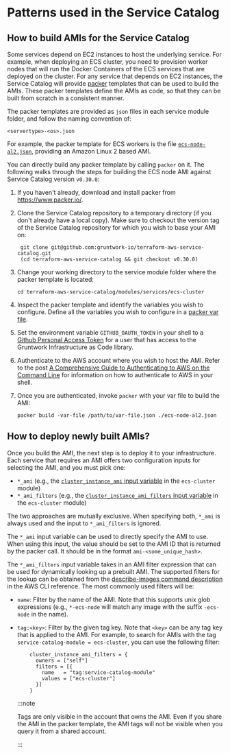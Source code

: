 # Patterns used in the Service Catalog

## How to build AMIs for the Service Catalog

Some services depend on EC2 instances to host the underlying service. For example, when deploying an ECS cluster, you
need to provision worker nodes that will run the Docker Containers of the ECS services that are deployed on the cluster.
For any service that depends on EC2 instances, the Service Catalog will provide [packer](https://www.packer.io/)
templates that can be used to build the AMIs. These packer templates define the AMIs as code, so that they can be
built from scratch in a consistent manner.

The packer templates are provided as `json` files in each service module folder, and follow the naming convention of:

```
<servertype>-<os>.json
```

For example, the packer template for ECS workers is the file
[`ecs-node-al2.json`](https://github.com/gruntwork-io/terraform-aws-service-catalog/blob/master/modules/services/ecs-cluster/ecs-node-al2.json),
providing an Amazon Linux 2 based AMI.

You can directly build any packer template by calling `packer` on it. The following walks through the steps for building
the ECS node AMI against Service Catalog version `v0.30.0`:

1.  If you haven't already, download and install packer from https://www.packer.io/.

1.  Clone the Service Catalog repository to a temporary directory (if you don't already have a local copy). Make sure to
    checkout the version tag of the Service Catalog repository for which you wish to base your AMI on:

         git clone git@github.com:gruntwork-io/terraform-aws-service-catalog.git
         (cd terraform-aws-service-catalog && git checkout v0.30.0)

1.  Change your working directory to the service module folder where the packer template is located:

        cd terraform-aws-service-catalog/modules/services/ecs-cluster

1.  Inspect the packer template and identify the variables you wish to configure. Define all the variables you wish to
    configure in a [packer var file](https://www.packer.io/docs/templates/legacy_json_templates/user-variables#from-a-file).

1.  Set the environment variable `GITHUB_OAUTH_TOKEN` in your shell to a [Github Personal Access
    Token](https://docs.github.com/en/github/authenticating-to-github/creating-a-personal-access-token) for a user that
    has access to the Gruntwork Infrastructure as Code library.

1.  Authenticate to the AWS account where you wish to host the AMI. Refer to the post [A Comprehensive Guide to
    Authenticating to AWS on the Command
    Line](https://blog.gruntwork.io/a-comprehensive-guide-to-authenticating-to-aws-on-the-command-line-63656a686799) for
    information on how to authenticate to AWS in your shell.

1.  Once you are authenticated, invoke `packer` with your var file to build the AMI:

        packer build -var-file /path/to/var-file.json ./ecs-node-al2.json

## How to deploy newly built AMIs?

Once you build the AMI, the next step is to deploy it to your infrastructure. Each service that requires an AMI offers
two configuration inputs for selecting the AMI, and you must pick one:

- `*_ami` (e.g., the [`cluster_instance_ami` input
  variable](https://github.com/gruntwork-io/terraform-aws-service-catalog/blob/v0.29.0/modules/services/ecs-cluster/variables.tf#L26-29)
  in the `ecs-cluster` module)
- `*_ami_filters` (e.g., the [`cluster_instance_ami_filters` input
  variable](https://github.com/gruntwork-io/terraform-aws-service-catalog/blob/v0.29.0/modules/services/ecs-cluster/variables.tf#L31-44)
  in the `ecs-cluster` module)

The two approaches are mutually exclusive. When specifying both, `*_ami` is always used and the input to
`*_ami_filters` is ignored.

The `*_ami` input variable can be used to directly specify the AMI to use. When using this input, the value should be
set to the AMI ID that is returned by the packer call. It should be in the format `ami-<some_unique_hash>`.

The `*_ami_filters` input variable takes in an AMI filter expression that can be used for dynamically looking up a
prebuilt AMI. The supported filters for the lookup can be obtained from the [describe-images command
description](https://docs.aws.amazon.com/cli/latest/reference/ec2/describe-images.html) in the AWS CLI reference. The
most commonly used filters will be:

- `name`: Filter by the name of the AMI. Note that this supports unix glob expressions (e.g., `*-ecs-node` will match
  any image with the suffix `-ecs-node` in the name).
- `tag:<key>`: Filter by the given tag key. Note that `<key>` can be any tag key that is applied to the AMI. For
  example, to search for AMIs with the tag `service-catalog-module = ecs-cluster`, you can use the following filter:

  ```hcl
      cluster_instance_ami_filters = {
        owners = ["self"]
        filters = [{
          name   = "tag:service-catalog-module"
          values = ["ecs-cluster"]
        }]
      }
  ```

  :::note

  Tags are only visible in the account that owns the AMI. Even if you share the AMI in the packer template,
  the AMI tags will not be visible when you query it from a shared account.

  :::
